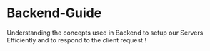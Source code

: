 # Backend-Guide
Understanding the concepts used in Backend to setup our Servers Efficiently and to respond to the client request !
